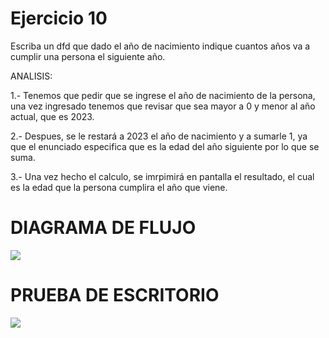 # Ejercicio 10
Escriba un dfd que dado el año de nacimiento indique cuantos años va a cumplir una persona el siguiente año.

ANALISIS:

1.- Tenemos que pedir que se ingrese el año de nacimiento de la persona, una vez ingresado  tenemos que revisar que sea mayor a 0 y menor al año actual, que es 2023.

2.- Despues, se le restará a 2023 el año de nacimiento y a sumarle 1, ya que el enunciado especifica que es la edad del año siguiente por lo que se suma.

3.- Una vez hecho el calculo, se imrpimirá en pantalla el resultado, el cual es la edad que la persona cumplira el año que viene.

# DIAGRAMA DE FLUJO
![](file:///C:/Users/Sanch/OneDrive/Desktop/ICI%201°B/PORTAFOLIO%20FUNDAMENTOS/en%20fotito/edadañosiguiente%20EJ%2010.png)

# PRUEBA DE ESCRITORIO
![](file:///C:/Users/Sanch/OneDrive/Desktop/ICI%201°B/PORTAFOLIO%20FUNDAMENTOS/PRUEBAS%20PNG/Prueba%20de%20escritorio%2010.png)